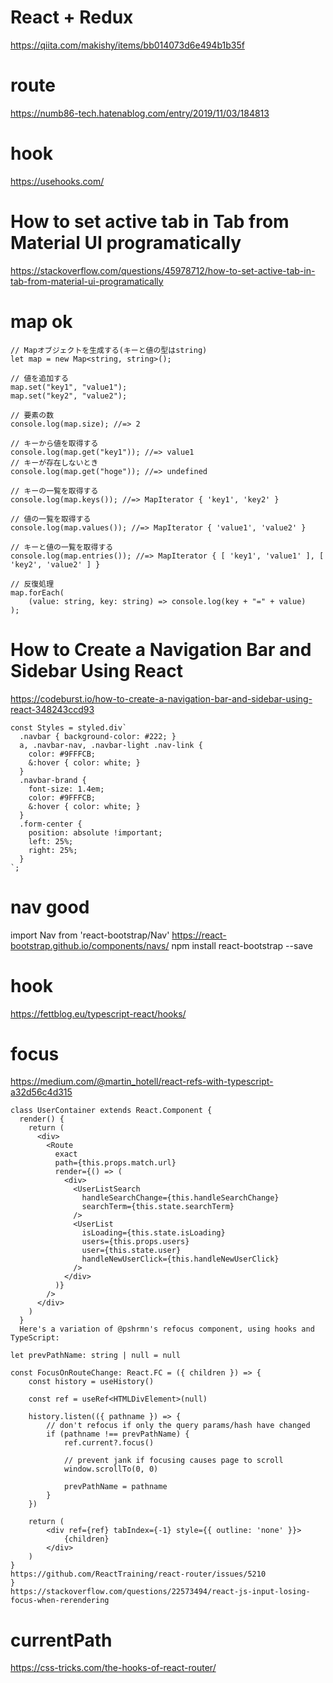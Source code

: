 # React + Redux
https://qiita.com/makishy/items/bb014073d6e494b1b35f

# route
https://numb86-tech.hatenablog.com/entry/2019/11/03/184813

# hook
https://usehooks.com/


# How to set active tab in Tab from Material UI programatically
https://stackoverflow.com/questions/45978712/how-to-set-active-tab-in-tab-from-material-ui-programatically
# map ok
```
// Mapオブジェクトを生成する(キーと値の型はstring)
let map = new Map<string, string>();

// 値を追加する
map.set("key1", "value1");
map.set("key2", "value2");

// 要素の数
console.log(map.size); //=> 2

// キーから値を取得する
console.log(map.get("key1")); //=> value1
// キーが存在しないとき
console.log(map.get("hoge")); //=> undefined

// キーの一覧を取得する
console.log(map.keys()); //=> MapIterator { 'key1', 'key2' }

// 値の一覧を取得する
console.log(map.values()); //=> MapIterator { 'value1', 'value2' }

// キーと値の一覧を取得する
console.log(map.entries()); //=> MapIterator { [ 'key1', 'value1' ], [ 'key2', 'value2' ] }

// 反復処理
map.forEach(
    (value: string, key: string) => console.log(key + "=" + value)
);
```



# How to Create a Navigation Bar and Sidebar Using React
https://codeburst.io/how-to-create-a-navigation-bar-and-sidebar-using-react-348243ccd93
```
const Styles = styled.div`
  .navbar { background-color: #222; }
  a, .navbar-nav, .navbar-light .nav-link {
    color: #9FFFCB;
    &:hover { color: white; }
  }
  .navbar-brand {
    font-size: 1.4em;
    color: #9FFFCB;
    &:hover { color: white; }
  }
  .form-center {
    position: absolute !important;
    left: 25%;
    right: 25%;
  }
`;
```
# nav good
import Nav from 'react-bootstrap/Nav'
https://react-bootstrap.github.io/components/navs/
npm install react-bootstrap --save

# hook
https://fettblog.eu/typescript-react/hooks/

# focus
https://medium.com/@martin_hotell/react-refs-with-typescript-a32d56c4d315

```
class UserContainer extends React.Component {
  render() {
    return (
      <div>
        <Route
          exact
          path={this.props.match.url}
          render={() => (
            <div>
              <UserListSearch
                handleSearchChange={this.handleSearchChange}
                searchTerm={this.state.searchTerm}
              />
              <UserList
                isLoading={this.state.isLoading}
                users={this.props.users}
                user={this.state.user}
                handleNewUserClick={this.handleNewUserClick}
              />
            </div>
          )}
        />
      </div>  
    )
  }
  Here's a variation of @pshrmn's refocus component, using hooks and TypeScript:

let prevPathName: string | null = null

const FocusOnRouteChange: React.FC = ({ children }) => {
    const history = useHistory()

    const ref = useRef<HTMLDivElement>(null)

    history.listen(({ pathname }) => {
        // don't refocus if only the query params/hash have changed
        if (pathname !== prevPathName) {
            ref.current?.focus()

            // prevent jank if focusing causes page to scroll
            window.scrollTo(0, 0)

            prevPathName = pathname
        }
    })

    return (
        <div ref={ref} tabIndex={-1} style={{ outline: 'none' }}>
            {children}
        </div>
    )
}
https://github.com/ReactTraining/react-router/issues/5210
}
https://stackoverflow.com/questions/22573494/react-js-input-losing-focus-when-rerendering
```
# currentPath
https://css-tricks.com/the-hooks-of-react-router/
